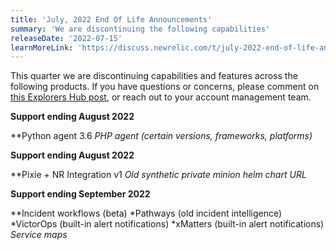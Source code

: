 ```yaml
---
title: 'July, 2022 End Of Life Announcements' 
summary: 'We are discontinuing the following capabilities' 
releaseDate: '2022-07-15' 
learnMoreLink: 'https://discuss.newrelic.com/t/july-2022-end-of-life-announcements/188318' 
---
```


This quarter we are discontinuing capabilities and features across the following products. If you have questions or concerns, please comment on [this Explorers Hub post](https://discuss.newrelic.com/t/july-2022-end-of-life-announcements/188318), or reach out to your account management team.

**Support ending August 2022**

**Python agent 3.6
*PHP agent (certain versions, frameworks, platforms)*

**Support ending August 2022**

**Pixie + NR Integration v1
*Old synthetic private minion helm chart URL*

**Support ending September 2022**

**Incident workflows (beta)
*Pathways (old incident intelligence)
*VictorOps (built-in alert notifications)
*xMatters (built-in alert notifications)
*Service maps*
